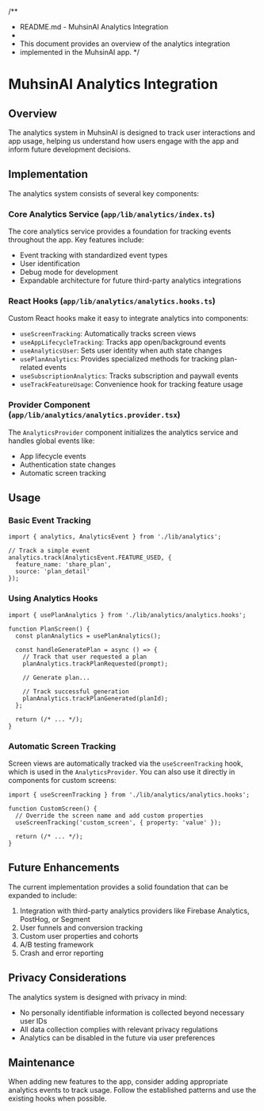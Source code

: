 /**
 * README.md - MuhsinAI Analytics Integration
 * 
 * This document provides an overview of the analytics integration
 * implemented in the MuhsinAI app.
 */

# MuhsinAI Analytics Integration

## Overview

The analytics system in MuhsinAI is designed to track user interactions and app usage,
helping us understand how users engage with the app and inform future development decisions.

## Implementation

The analytics system consists of several key components:

### Core Analytics Service (`app/lib/analytics/index.ts`)

The core analytics service provides a foundation for tracking events throughout the app.
Key features include:

- Event tracking with standardized event types
- User identification
- Debug mode for development
- Expandable architecture for future third-party analytics integrations

### React Hooks (`app/lib/analytics/analytics.hooks.ts`)

Custom React hooks make it easy to integrate analytics into components:

- `useScreenTracking`: Automatically tracks screen views
- `useAppLifecycleTracking`: Tracks app open/background events
- `useAnalyticsUser`: Sets user identity when auth state changes
- `usePlanAnalytics`: Provides specialized methods for tracking plan-related events
- `useSubscriptionAnalytics`: Tracks subscription and paywall events
- `useTrackFeatureUsage`: Convenience hook for tracking feature usage

### Provider Component (`app/lib/analytics/analytics.provider.tsx`)

The `AnalyticsProvider` component initializes the analytics service and handles
global events like:

- App lifecycle events
- Authentication state changes
- Automatic screen tracking

## Usage

### Basic Event Tracking

```tsx
import { analytics, AnalyticsEvent } from './lib/analytics';

// Track a simple event
analytics.track(AnalyticsEvent.FEATURE_USED, {
  feature_name: 'share_plan',
  source: 'plan_detail'
});
```

### Using Analytics Hooks

```tsx
import { usePlanAnalytics } from './lib/analytics/analytics.hooks';

function PlanScreen() {
  const planAnalytics = usePlanAnalytics();
  
  const handleGeneratePlan = async () => {
    // Track that user requested a plan
    planAnalytics.trackPlanRequested(prompt);
    
    // Generate plan...
    
    // Track successful generation
    planAnalytics.trackPlanGenerated(planId);
  };
  
  return (/* ... */);
}
```

### Automatic Screen Tracking

Screen views are automatically tracked via the `useScreenTracking` hook, which is used
in the `AnalyticsProvider`. You can also use it directly in components for custom screens:

```tsx
import { useScreenTracking } from './lib/analytics/analytics.hooks';

function CustomScreen() {
  // Override the screen name and add custom properties
  useScreenTracking('custom_screen', { property: 'value' });
  
  return (/* ... */);
}
```

## Future Enhancements

The current implementation provides a solid foundation that can be expanded to include:

1. Integration with third-party analytics providers like Firebase Analytics, PostHog, or Segment
2. User funnels and conversion tracking
3. Custom user properties and cohorts
4. A/B testing framework
5. Crash and error reporting

## Privacy Considerations

The analytics system is designed with privacy in mind:

- No personally identifiable information is collected beyond necessary user IDs
- All data collection complies with relevant privacy regulations
- Analytics can be disabled in the future via user preferences

## Maintenance

When adding new features to the app, consider adding appropriate analytics events to track usage.
Follow the established patterns and use the existing hooks when possible.